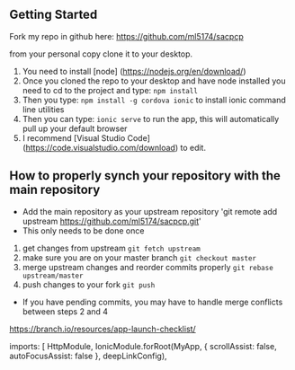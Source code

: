 ## Getting Started

Fork my repo in github here: 
https://github.com/ml5174/sacpcp

from your personal copy clone it to your desktop.

1.	You need to install [node] (https://nodejs.org/en/download/)
2.	Once you cloned the repo to your desktop and have node installed you need to cd to the project and type: `npm install`
3.	Then you type: `npm install -g cordova ionic` to install ionic command line utilities
4.	Then you can type: `ionic serve` to run the app, this will automatically pull up your default browser
5.	I recommend [Visual Studio Code] (https://code.visualstudio.com/download) to edit.

## How to properly synch your repository with the main repository

- Add the main repository as your upstream repository 'git remote add upstream https://github.com/ml5174/sacpcp.git'
- This only needs to be done once

1. get changes from upstream `git fetch upstream`
2. make sure you are on your master branch `git checkout master`
3. merge upstream changes and reorder commits properly `git rebase upstream/master`
4. push changes to your fork `git push`

- If you have pending commits, you may have to handle merge conflicts between steps 2 and 4


https://branch.io/resources/app-launch-checklist/

imports: [ 
    HttpModule, 
    IonicModule.forRoot(MyApp, { 
      scrollAssist: false, 
      autoFocusAssist: false 
    }, deepLinkConfig),
